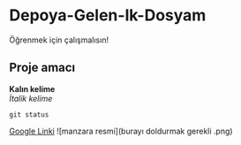 # Depoya-Gelen-lk-Dosyam
Öğrenmek için çalışmalısın!
## Proje amacı
**Kalın kelime** <br/>
*İtalik kelime*

`git status`

[Google Linki](https://www.google.com)
![manzara resmi](burayı doldurmak gerekli .png)
